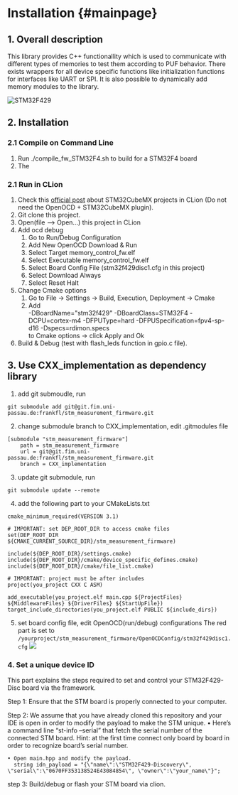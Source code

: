 Installation {#mainpage}
=========

## 1. Overall description

This library provides C++ functionallity which is used to communicate with different types of memories to test them according to PUF behavior. 
There exists wrappers for all device specific functions like initialization functions for interfaces like UART or SPI. 
It is also possible to dynamically add memory modules to the library. 

![STM32F429](../../../doc/STM32f429.png)


## 2. Installation

### 2.1 Compile on Command Line

1. Run ./compile_fw_STM32F4.sh to build for a STM32F4 board
2. The 

### 2.1 Run in CLion
1. Check this [official post](https://www.jetbrains.com/help/clion/embedded-development.html#new-project)
    about STM32CubeMX projects in CLion (Do not need the OpenOCD + STM32CubeMX plugin).
2. Git clone this project.
3. Open(file --> Open...) this project in CLion
4. Add ocd debug 
    1. Go to Run/Debug Configuration
    2. Add New OpenOCD Download & Run
    3. Select Target memory_control_fw.elf
    4. Select Executable memory_control_fw.elf
    5. Select Board Config File (stm32f429disc1.cfg in this project)
    6. Select Download Always
    7. Select Reset Halt
5. Change Cmake options
    1. Go to File → Settings → Build, Execution, Deployment → Cmake
    2. Add    
       -DBoardName="stm32f429" -DBoardClass=STM32F4 -DCPU=cortex-m4 -DFPUType=hard -DFPUSpecification=fpv4-sp-d16 -Dspecs=rdimon.specs   
       to Cmake options → click Apply and Ok
6. Build & Debug (test with flash_leds function in gpio.c file).

## 3. Use CXX_implementation as dependency library

1. add git submoudle, run
```
git submodule add git@git.fim.uni-passau.de:frankfl/stm_measurement_firmware.git 
```
2. change submodule branch to CXX_implementation, edit .gitmodules file
```
[submodule "stm_measurement_firmware"]
	path = stm_measurement_firmware
	url = git@git.fim.uni-passau.de:frankfl/stm_measurement_firmware.git
	branch = CXX_implementation
```
3. update git submodule, run
```
git submodule update --remote
```

4. add the following part to your CMakeLists.txt
```
cmake_minimum_required(VERSION 3.1)

# IMPORTANT: set DEP_ROOT_DIR to access cmake files
set(DEP_ROOT_DIR  ${CMAKE_CURRENT_SOURCE_DIR}/stm_measurement_firmware)

include(${DEP_ROOT_DIR}/settings.cmake)
include(${DEP_ROOT_DIR}/cmake/device_specific_defines.cmake)
include(${DEP_ROOT_DIR}/cmake/file_list.cmake)

# IMPORTANT: project must be after includes
project(you_project CXX C ASM)

add_executable(you_project.elf main.cpp ${ProjectFiles} ${MiddlewareFiles} ${DriverFiles} ${StartUpFile})
target_include_directories(you_project.elf PUBLIC ${include_dirs})
```

5. set board config file, edit OpenOCD(run/debug) configurations
   The red part is set to `/yourproject/stm_measurement_firmware/OpenOCDConfig/stm32f429disc1.cfg`
   ![](https://i.imgur.com/bSz7Pl6.png)

### 4. Set a unique device ID

This part explains the steps required to set and control your STM32F429-Disc board via the framework. 

Step 1: 
Ensure that the STM board is properly connected to your computer. 

Step 2:
We assume that you have already cloned this repository and your IDE is open in order to modify the payload to make the STM unique.
    •  Here’s a command line  “st-info –serial” that fetch the serial number of the connected STM board. Hint: at the first time connect only board by board in order to recognize board’s serial number.
      
    • Open main.hpp and modify the payload.
      string idn_payload = "{\"name\":\"STM32F429-Discovery\", 	\"serial\":\"0670FF353138524E43084854\", \"owner\":\"your_name\"}";

step 3: 
Build/debug or flash your STM board via clion.